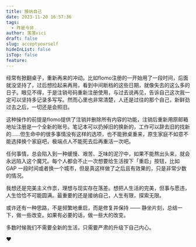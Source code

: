 ```yaml
---
title: 接纳自己
date: 2023-11-20 16:57:36
tags:
  - 昨是今非
author: 落落vici
draft: false
slug: acceptyourself
hideInList: false
isTop: false
feature:
---
```

经常有掀翻桌子，重新再来的冲动。比如flomo注册的一开始用了一段时间，后面就没坚持了，过后想捡起来再用，看到中间断档的这些日期，就像失去的这么多的日子。眼见不得，于是注销号码重新注册使用，与过去说再见，告诉自己这次我一定可以坚持多记录多写写。然而心里也非常清楚，人还是过往的那个自己，新鲜劲过去之后，一切还是会照旧。

这种操作的前提是flomo提供了注销并删除所有内容的功能，注销后重新用原邮箱地址注册是一个全新的账号。笔记本可以扔掉旧的换新的，工作可以辞去旧的找新的……但生命中的很多事情没有这样的选项，也不能掀桌重来，原生家庭不如意不能选择换个家庭吧，极端点人不能死去后再重活一次吧。

任何事情，总会陷入到一种缓慢、艰苦、乏味的泥泞中，如果不能熬出头来，就会永远陷入这个魔咒。每个人都会不止一次想要给生活按下「重启」按钮，比如 GAP 一段时间或者换一个城市，但是真这样做了之后且有效果的，只是非常少数的情况。

我想还是完美主义作祟，理想与现实存在落差。想把人生活的完美，但事与愿违，人生恰恰不可能圆满。最重要的还是接纳自己，人生有限，探索无限。

或许还有一种思路，不是频繁地重启，而是修复并保持 —— 静坐片刻，总结一下，做一些改变。如果有必要的话，做一些大的改变。

多数时候我们不需要全新的生活，只需要严肃的升级下自己内心。

❤